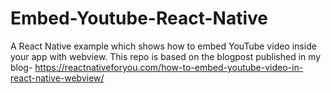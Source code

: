 # Embed-Youtube-React-Native
A React Native example which shows how to embed YouTube video inside your app with webview.
This repo is based on the blogpost published in my blog- https://reactnativeforyou.com/how-to-embed-youtube-video-in-react-native-webview/
